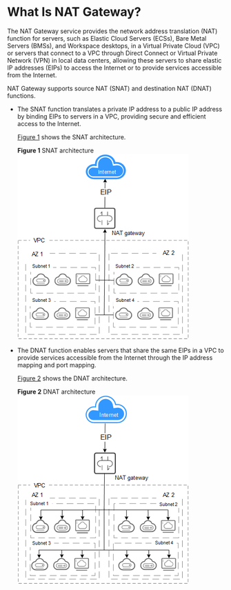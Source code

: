 # What Is NAT Gateway?<a name="en-us_topic_0086739762"></a>

The NAT Gateway service provides the network address translation \(NAT\) function for servers, such as Elastic Cloud Servers \(ECSs\), Bare Metal Servers \(BMSs\), and Workspace desktops, in a Virtual Private Cloud \(VPC\) or servers that connect to a VPC through Direct Connect or Virtual Private Network \(VPN\) in local data centers, allowing these servers to share elastic IP addresses \(EIPs\) to access the Internet or to provide services accessible from the Internet.

NAT Gateway supports source NAT \(SNAT\) and destination NAT \(DNAT\) functions.

-   The SNAT function translates a private IP address to a public IP address by binding EIPs to servers in a VPC, providing secure and efficient access to the Internet.

    [Figure 1](#fig439218341217)  shows the SNAT architecture.

    **Figure  1**  SNAT architecture<a name="fig439218341217"></a>  
    ![](figures/snat-architecture.png "snat-architecture")

-   The DNAT function enables servers that share the same EIPs in a VPC to provide services accessible from the Internet through the IP address mapping and port mapping.

    [Figure 2](#fig13245644101814)  shows the DNAT architecture.

    **Figure  2**  DNAT architecture<a name="fig13245644101814"></a>  
    ![](figures/dnat-architecture.png "dnat-architecture")


